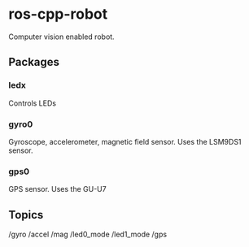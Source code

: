 # ros-cpp-robot

Computer vision enabled robot.

## Packages
### ledx
Controls LEDs

### gyro0
Gyroscope, accelerometer, magnetic field sensor.
Uses the LSM9DS1 sensor.

### gps0
GPS sensor.
Uses the GU-U7

## Topics
/gyro
/accel
/mag
/led0_mode
/led1_mode
/gps
